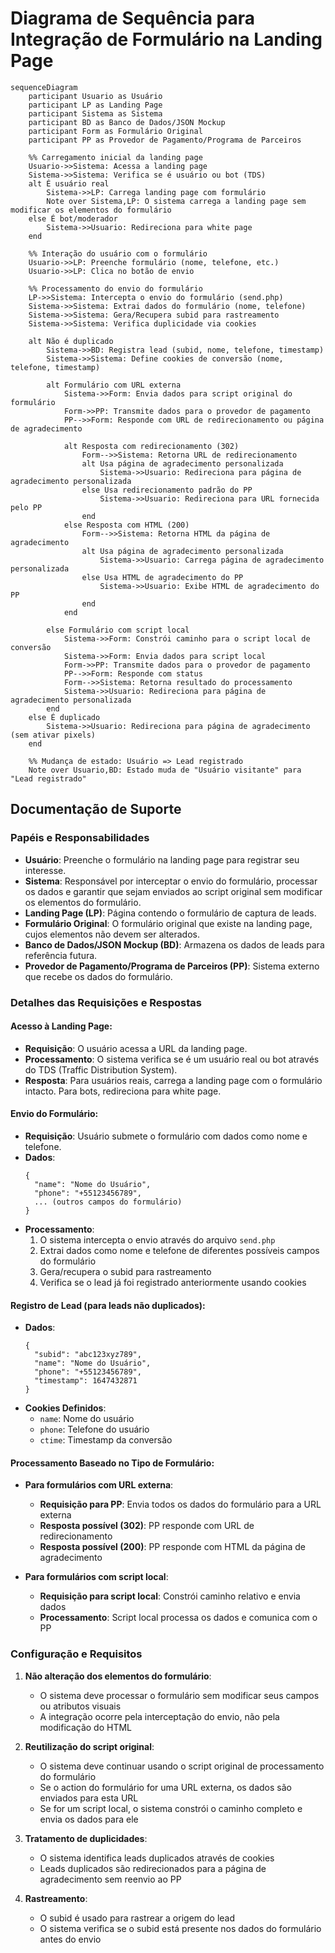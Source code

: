 # Diagrama de Sequência para Integração de Formulário na Landing Page

```mermaid
sequenceDiagram
    participant Usuario as Usuário
    participant LP as Landing Page
    participant Sistema as Sistema
    participant BD as Banco de Dados/JSON Mockup
    participant Form as Formulário Original
    participant PP as Provedor de Pagamento/Programa de Parceiros

    %% Carregamento inicial da landing page
    Usuario->>Sistema: Acessa a landing page
    Sistema->>Sistema: Verifica se é usuário ou bot (TDS)
    alt É usuário real
        Sistema->>LP: Carrega landing page com formulário
        Note over Sistema,LP: O sistema carrega a landing page sem modificar os elementos do formulário
    else É bot/moderador
        Sistema->>Usuario: Redireciona para white page
    end
    
    %% Interação do usuário com o formulário
    Usuario->>LP: Preenche formulário (nome, telefone, etc.)
    Usuario->>LP: Clica no botão de envio
    
    %% Processamento do envio do formulário
    LP->>Sistema: Intercepta o envio do formulário (send.php)
    Sistema->>Sistema: Extrai dados do formulário (nome, telefone)
    Sistema->>Sistema: Gera/Recupera subid para rastreamento
    Sistema->>Sistema: Verifica duplicidade via cookies
    
    alt Não é duplicado
        Sistema->>BD: Registra lead (subid, nome, telefone, timestamp)
        Sistema->>Sistema: Define cookies de conversão (nome, telefone, timestamp)
        
        alt Formulário com URL externa
            Sistema->>Form: Envia dados para script original do formulário
            Form->>PP: Transmite dados para o provedor de pagamento
            PP-->>Form: Responde com URL de redirecionamento ou página de agradecimento
            
            alt Resposta com redirecionamento (302)
                Form-->>Sistema: Retorna URL de redirecionamento
                alt Usa página de agradecimento personalizada
                    Sistema->>Usuario: Redireciona para página de agradecimento personalizada
                else Usa redirecionamento padrão do PP
                    Sistema->>Usuario: Redireciona para URL fornecida pelo PP
                end
            else Resposta com HTML (200)
                Form-->>Sistema: Retorna HTML da página de agradecimento
                alt Usa página de agradecimento personalizada
                    Sistema->>Usuario: Carrega página de agradecimento personalizada
                else Usa HTML de agradecimento do PP
                    Sistema->>Usuario: Exibe HTML de agradecimento do PP
                end
            end
            
        else Formulário com script local
            Sistema->>Form: Constrói caminho para o script local de conversão
            Sistema->>Form: Envia dados para script local
            Form->>PP: Transmite dados para o provedor de pagamento
            PP-->>Form: Responde com status
            Form-->>Sistema: Retorna resultado do processamento
            Sistema->>Usuario: Redireciona para página de agradecimento personalizada
        end
    else É duplicado
        Sistema->>Usuario: Redireciona para página de agradecimento (sem ativar pixels)
    end
    
    %% Mudança de estado: Usuário => Lead registrado
    Note over Usuario,BD: Estado muda de "Usuário visitante" para "Lead registrado"
```

## Documentação de Suporte

### Papéis e Responsabilidades

- **Usuário**: Preenche o formulário na landing page para registrar seu
  interesse.
- **Sistema**: Responsável por interceptar o envio do formulário, processar os
  dados e garantir que sejam enviados ao script original sem modificar os
  elementos do formulário.
- **Landing Page (LP)**: Página contendo o formulário de captura de leads.
- **Formulário Original**: O formulário original que existe na landing page,
  cujos elementos não devem ser alterados.
- **Banco de Dados/JSON Mockup (BD)**: Armazena os dados de leads para
  referência futura.
- **Provedor de Pagamento/Programa de Parceiros (PP)**: Sistema externo que
  recebe os dados do formulário.

### Detalhes das Requisições e Respostas

#### Acesso à Landing Page:

- **Requisição**: O usuário acessa a URL da landing page.
- **Processamento**: O sistema verifica se é um usuário real ou bot através do
  TDS (Traffic Distribution System).
- **Resposta**: Para usuários reais, carrega a landing page com o formulário
  intacto. Para bots, redireciona para white page.

#### Envio do Formulário:

- **Requisição**: Usuário submete o formulário com dados como nome e telefone.
- **Dados**:
  ```
  {
    "name": "Nome do Usuário",
    "phone": "+55123456789",
    ... (outros campos do formulário)
  }
  ```
- **Processamento**:
  1. O sistema intercepta o envio através do arquivo `send.php`
  2. Extrai dados como nome e telefone de diferentes possíveis campos do
     formulário
  3. Gera/recupera o subid para rastreamento
  4. Verifica se o lead já foi registrado anteriormente usando cookies

#### Registro de Lead (para leads não duplicados):

- **Dados**:
  ```
  {
    "subid": "abc123xyz789",
    "name": "Nome do Usuário",
    "phone": "+55123456789",
    "timestamp": 1647432871
  }
  ```
- **Cookies Definidos**:
  - `name`: Nome do usuário
  - `phone`: Telefone do usuário
  - `ctime`: Timestamp da conversão

#### Processamento Baseado no Tipo de Formulário:

- **Para formulários com URL externa**:
  - **Requisição para PP**: Envia todos os dados do formulário para a URL
    externa
  - **Resposta possível (302)**: PP responde com URL de redirecionamento
  - **Resposta possível (200)**: PP responde com HTML da página de agradecimento

- **Para formulários com script local**:
  - **Requisição para script local**: Constrói caminho relativo e envia dados
  - **Processamento**: Script local processa os dados e comunica com o PP

### Configuração e Requisitos

1. **Não alteração dos elementos do formulário**:
   - O sistema deve processar o formulário sem modificar seus campos ou
     atributos visuais
   - A integração ocorre pela interceptação do envio, não pela modificação do
     HTML

2. **Reutilização do script original**:
   - O sistema deve continuar usando o script original de processamento do
     formulário
   - Se o action do formulário for uma URL externa, os dados são enviados para
     esta URL
   - Se for um script local, o sistema constrói o caminho completo e envia os
     dados para ele

3. **Tratamento de duplicidades**:
   - O sistema identifica leads duplicados através de cookies
   - Leads duplicados são redirecionados para a página de agradecimento sem
     reenvio ao PP

4. **Rastreamento**:
   - O subid é usado para rastrear a origem do lead
   - O sistema verifica se o subid está presente nos dados do formulário antes
     do envio

```
```
